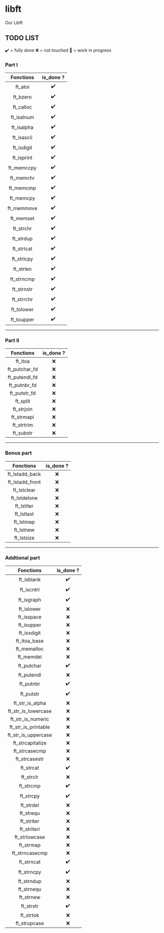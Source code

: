 # libft
Our Libft

## TODO LIST

✔️ = fully done
❌ = not touched
🚧 = work in progress

### Part I

|Fonctions|is_done ?|
|:-------:|:-------:|
|ft_atoi|✔️|
|ft_bzero|✔️|
|ft_calloc|✔️|
|ft_isalnum|✔️|
|ft_isalpha|✔️|
|ft_isascii|✔️|
|ft_isdigit|✔️|
|ft_isprint|✔️|
|ft_memccpy|✔️|
|ft_memchr|✔️|
|ft_memcmp|✔️|
|ft_memcpy|✔️|
|ft_memmove|✔️|
|ft_memset|✔️|
|ft_strchr|✔️|
|ft_strdup|✔️|
|ft_strlcat|✔️|
|ft_strlcpy|✔️|
|ft_strlen|✔️|
|ft_strncmp|✔️|
|ft_strnstr|✔️|
|ft_strrchr|✔️|
|ft_tolower|✔️|
|ft_toupper|✔️|

---

### Part II

|Fonctions|is_done ?|
|:-------:|:-------:|
|ft_itoa|❌|
|ft_putchar_fd|❌|
|ft_putendl_fd|❌|
|ft_putnbr_fd|❌|
|ft_putstr_fd|❌|
|ft_split|❌|
|ft_strjoin|❌|
|ft_strmapi|❌|
|ft_strtrim|❌|
|ft_substr|❌|

---

### Bonus part

|Fonctions|is_done ?|
|:-------:|:-------:|
|ft_lstadd_back|❌|
|ft_lstadd_front|❌|
|ft_lstclear|❌|
|ft_lstdelone|❌|
|ft_lstiter|❌|
|ft_lstlast|❌|
|ft_lstmap|❌|
|ft_lstnew|❌|
|ft_lstsize|❌|

---

### Addtional part

|Fonctions|is_done ?|
|:-------:|:-------:|
|ft_isblank|✔️|
|ft_iscntrl|✔️|
|ft_isgraph|✔️|
|ft_islower|❌|
|ft_isspace|❌|
|ft_isupper|❌|
|ft_isxdigit|❌|
|ft_itoa_base|❌|
|ft_memalloc|❌|
|ft_memdel|❌|
|ft_putchar|✔️|
|ft_putendl|❌|
|ft_putnbr|✔️|
|ft_putstr|✔️|
|ft_str_is_alpha|❌|
|ft_str_is_lowercase|❌|
|ft_str_is_numeric|❌|
|ft_str_is_printable|❌|
|ft_str_is_uppercase|❌|
|ft_strcapitalize|❌|
|ft_strcasecmp|❌|
|ft_strcasestr|❌|
|ft_strcat|✔️|
|ft_strclr|❌|
|ft_strcmp|✔️|
|ft_strcpy|✔️|
|ft_strdel|❌|
|ft_strequ|❌|
|ft_striter|❌|
|ft_striteri|❌|
|ft_strlowcase|❌|
|ft_strmap|❌|
|ft_strncasecmp|❌|
|ft_strncat|✔️|
|ft_strncpy|✔️|
|ft_strndup|❌|
|ft_strnequ|❌|
|ft_strnew|❌|
|ft_strstr|✔️|
|ft_strtok|❌|
|ft_strupcase|❌|
